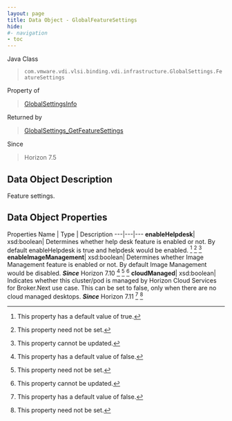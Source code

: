 ```yaml
---
layout: page
title: Data Object - GlobalFeatureSettings
hide:
#- navigation
- toc
---
```






Java Class
> `com.vmware.vdi.vlsi.binding.vdi.infrastructure.GlobalSettings.FeatureSettings`

Property of
> [GlobalSettingsInfo](vdi.infrastructure.GlobalSettings.GlobalSettingsInfo.md#field_detail)

Returned by
> [GlobalSettings_GetFeatureSettings](vdi.infrastructure.GlobalSettings.md#getFeatureSettings)

Since
> Horizon 7.5


## Data Object Description

Feature settings.

## Data Object Properties
Properties
Name |  Type |  Description
---|---|---
**enableHelpdesk**|  xsd:boolean|  Determines whether help desk feature is enabled or not. By default enableHelpdesk is true and helpdesk would be enabled. [^6] [^1] [^2]
**enableImageManagement**|  xsd:boolean|  Determines whether Image Management feature is enabled or not. By default Image Management would be disabled.  **_Since_** Horizon 7.10 [^5] [^1] [^2]
**cloudManaged**|  xsd:boolean|  Indicates whether this cluster/pod is managed by Horizon Cloud Services for Broker.Next use case. This can be set to false, only when there are no cloud managed desktops.  **_Since_** Horizon 7.11 [^5] [^1]


 


[^1]: This property need not be set.
[^2]: This property cannot be updated.
[^5]: This property has a default value of false.
[^6]: This property has a default value of true.
